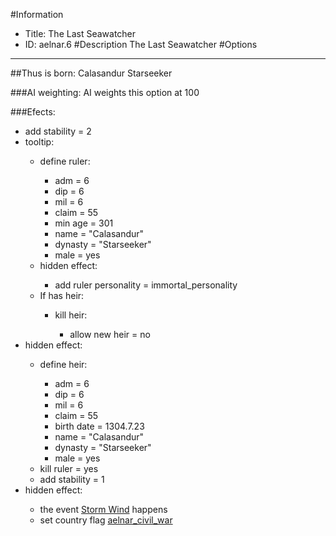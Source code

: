 #Information
 - Title: The Last Seawatcher
 - ID: aelnar.6
#Description
The Last Seawatcher
#Options

___
##Thus is born: Calasandur Starseeker

###AI weighting:
AI weights this option at 100


###Efects:<ul><li>add stability = 2</li><li>tooltip:</li><ul><li>define ruler:</li><ul><li>adm = 6</li><li>dip = 6</li><li>mil = 6</li><li>claim = 55</li><li>min age = 301</li><li>name = "Calasandur"</li><li>dynasty = "Starseeker"</li><li>male = yes</li></ul><li>hidden effect:</li><ul><li>add ruler personality = immortal_personality</li></ul><li>If has heir:</li><ul><li>kill heir:</li><ul><li>allow new heir = no</li></ul></ul></ul><li>hidden effect:</li><ul><li>define heir:</li><ul><li>adm = 6</li><li>dip = 6</li><li>mil = 6</li><li>claim = 55</li><li>birth date = 1304.7.23</li><li>name = "Calasandur"</li><li>dynasty = "Starseeker"</li><li>male = yes</li></ul><li>kill ruler = yes</li><li>add stability = 1</li></ul><li>hidden effect:</li><ul><li>the event [Storm Wind](../events/storm_wind.md) happens</li><li>set country flag [aelnar_civil_war](../flags/aelnar_civil_war.md)</li></ul></ul>
